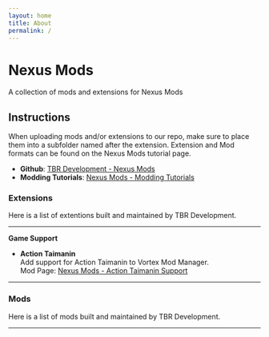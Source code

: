 ```yaml
---
layout: home
title: About
permalink: /
---
```


# Nexus Mods
A collection of mods and extensions for Nexus Mods

## Instructions

When uploading mods and/or extensions to our repo, make sure to place them into a subfolder named after the extension. Extension and Mod formats can be found on the Nexus Mods tutorial page.


* **Github**: [TBR Development - Nexus Mods][01]
* **Modding Tutorials**: [Nexus Mods - Modding Tutorials][02]



### Extensions
Here is a list of extentions built and maintained by TBR Development.

---

**Game Support**

 * **Action Taimanin**<br />
 Add support for Action Taimanin to Vortex Mod Manager.<br />
 Mod Page: [Nexus Mods - Action Taimanin Support][03]<br />

---

### Mods
Here is a list of mods built and maintained by TBR Development.

---

[01]: https://github.com/tbr-development/Nexus-Mods
[02]: https://wiki.nexusmods.com/index.php/Category:Tutorials
[03]: https://www.nexusmods.com/site/mods/546